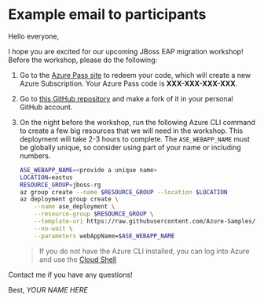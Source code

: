 # Example email to participants

Hello everyone,

I hope you are excited for our upcoming JBoss EAP migration workshop! Before the workshop, please do the following:

1. Go to the [Azure Pass site](https://www.microsoftazurepass.com/) to redeem your code, which will create a new Azure Subscription. Your Azure Pass code is **XXX-XXX-XXX-XXX**.
2. Go to [this GitHub repository](https://github.com/Azure-Samples/workshop-migrate-jboss-on-app-service) and make a fork of it in your personal GitHub account.
3. On the night before the workshop, run the following Azure CLI command to create a few big resources that we will need in the workshop. This deployment will take 2-3 hours to complete. The `ASE_WEBAPP_NAME` must be globally unique, so consider using part of your name or including numbers.

    ```bash
    ASE_WEBAPP_NAME=<provide a unique name>
    LOCATION=eastus
    RESOURCE_GROUP=jboss-rg
    az group create --name $RESOURCE_GROUP --location $LOCATION
    az deployment group create \
        --name ase_deployment \
        --resource-group $RESOURCE_GROUP \
        --template-uri https://raw.githubusercontent.com/Azure-Samples/workshop-migrate-jboss-on-app-service/main/templates/ase-template.json \
        --no-wait \
        --parameters webAppName=$ASE_WEBAPP_NAME
    ```

    > If you do not have the Azure CLI installed, you can log into Azure and use the [Cloud Shell](https://shell.azure.com/)

Contact me if you have any questions!

Best,
*YOUR NAME HERE*
